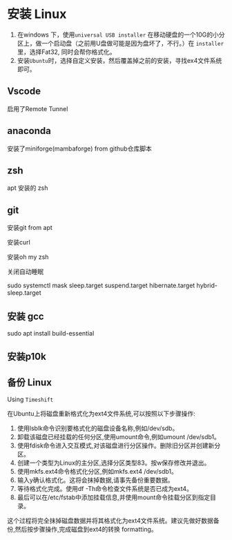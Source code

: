 # 安装 Linux

1. 在windows 下，使用`universal USB installer` 在移动硬盘的一个10G的小分区上，做一个启动盘（之前用U盘做可能是因为盘坏了，不行。）在 `installer` 里，选择Fat32, 同时会帮你格式化。
2. 安装`Ubuntu`时，选择自定义安装，然后覆盖掉之前的安装，寻找ex4文件系统即可。

## Vscode

启用了Remote Tunnel

## anaconda

安装了miniforge(mambaforge) from github仓库脚本

## zsh

apt 安装的 zsh

## git

安装git from apt

安装curl

安装oh my zsh

关闭自动睡眠

sudo systemctl mask sleep.target suspend.target hibernate.target hybrid-sleep.target

## 安装 gcc

sudo apt install build-essential

## 安装p10k

## 备份 Linux

Using `Timeshift`

在Ubuntu上将磁盘重新格式化为ext4文件系统,可以按照以下步骤操作:

1. 使用lsblk命令识别要格式化的磁盘设备名称,例如/dev/sdb。
2. 卸载该磁盘已经挂载的任何分区,使用umount命令,例如umount /dev/sdb1。
3. 使用fdisk命令进入交互模式,对该磁盘进行分区操作。删除旧分区并创建新分区。
4. 创建一个类型为Linux的主分区,选择分区类型83。按w保存修改并退出。
5. 使用mkfs.ext4命令格式化分区,例如mkfs.ext4 /dev/sdb1。
6. 输入y确认格式化。这将会抹掉数据,请事先备份重要数据。
7. 等待格式化完成。使用df -Th命令检查文件系统是否已成为ext4。
8. 最后可以在/etc/fstab中添加挂载信息,并使用mount命令挂载分区到指定目录。

这个过程将完全抹掉磁盘数据并将其格式化为ext4文件系统。建议先做好数据备份,然后按步骤操作,完成磁盘到ext4的转换 formatting。